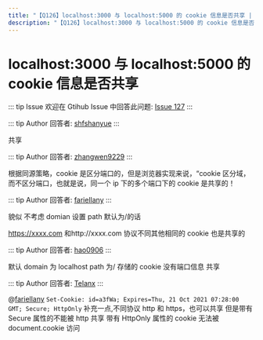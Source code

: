 ```yaml
---
title: "【Q126】localhost:3000 与 localhost:5000 的 cookie 信息是否共享 | html高频面试题"
description: "【Q126】localhost:3000 与 localhost:5000 的 cookie 信息是否共享 字节跳动面试题、阿里腾讯面试题、美团小米面试题。"
---
```


# localhost:3000 与 localhost:5000 的 cookie 信息是否共享

::: tip Issue
欢迎在 Gtihub Issue 中回答此问题: [Issue 127](https://github.com/shfshanyue/Daily-Question/issues/127)
:::

::: tip Author
回答者: [shfshanyue](https://github.com/shfshanyue)
:::

共享

::: tip Author
回答者: [zhangwen9229](https://github.com/zhangwen9229)
:::

根据同源策略，cookie 是区分端口的，但是浏览器实现来说，“cookie 区分域，而不区分端口，也就是说，同一个 ip 下的多个端口下的 cookie 是共享的！

::: tip Author
回答者: [fariellany](https://github.com/fariellany)
:::

貌似 不考虑 domian 设置 path 默认为/的话

https://xxxx.com 和http://xxxx.com 协议不同其他相同的 cookie 也是共享的

::: tip Author
回答者: [hao0906](https://github.com/hao0906)
:::

默认 domain 为 localhost path 为/ 存储的 cookie 没有端口信息
共享

::: tip Author
回答者: [Telanx](https://github.com/Telanx)
:::

@[fariellany](https://github.com/fariellany)
`Set-Cookie: id=a3fWa; Expires=Thu, 21 Oct 2021 07:28:00 GMT; Secure; HttpOnly`
补充一点,不同协议 http 和 https，也可以共享
但是带有 Secure 属性的不能被 http 共享
带有 HttpOnly 属性的 cookie 无法被 document.cookie 访问
